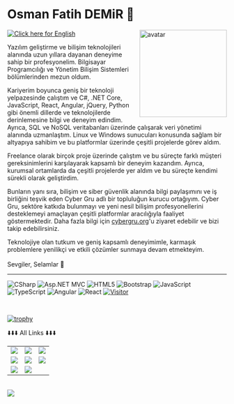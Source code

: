 # Osman Fatih DEMiR 👋
<img align="right" alt="avatar" width="200" src="me.jpg"> 

[![Click here for English](https://img.shields.io/badge/Click%20here%20for-English-blue)](https://translate.google.com/translate?sl=auto&tl=en&u=https://github.com/osmanfatihdemir/)

Yazılım geliştirme ve bilişim teknolojileri alanında uzun yıllara dayanan deneyime sahip bir profesyonelim. Bilgisayar Programcılığı ve Yönetim Bilişim Sistemleri bölümlerinden mezun oldum.

Kariyerim boyunca geniş bir teknoloji yelpazesinde çalıştım ve C#, .NET Core, JavaScript, React, Angular, jQuery, Python gibi önemli dillerde ve teknolojilerde derinlemesine bilgi ve deneyim edindim. Ayrıca, SQL ve NoSQL veritabanları üzerinde çalışarak veri yönetimi alanında uzmanlaştım. Linux ve Windows sunucuları konusunda sağlam bir altyapıya sahibim ve bu platformlar üzerinde çeşitli projelerde görev aldım.

Freelance olarak birçok proje üzerinde çalıştım ve bu süreçte farklı müşteri gereksinimlerini karşılayarak kapsamlı bir deneyim kazandım. Ayrıca, kurumsal ortamlarda da çeşitli projelerde yer aldım ve bu süreçte kendimi sürekli olarak geliştirdim.

Bunların yanı sıra, bilişim ve siber güvenlik alanında bilgi paylaşımını ve iş birliğini teşvik eden Cyber Gru adlı bir topluluğun kurucu ortağıyım. Cyber Gru, sektöre katkıda bulunmayı ve yeni nesil bilişim profesyonellerini desteklemeyi amaçlayan çeşitli platformlar aracılığıyla faaliyet göstermektedir. Daha fazla bilgi için <a href="https://cybergru.org/">cybergru.org</a>'u ziyaret edebilir ve bizi takip edebilirsiniz.

Teknolojiye olan tutkum ve geniş kapsamlı deneyimimle, karmaşık problemlere yenilikçi ve etkili çözümler sunmaya devam etmekteyim.<br/>
<br/>
Sevgiler, Selamlar 👋<br/>
<hr />

![CSharp](https://img.shields.io/badge/C%23-.NET%20CORE-green)
![Asp.NET MVC](https://img.shields.io/badge/C%23-Asp.Net%20MVC-blue)
![HTML5](https://img.shields.io/badge/-NoSQL-E34F26?style=flat&logo=NoSQL&logoColor=fff)
![Bootstrap](https://img.shields.io/badge/-Bootstrap-563D7C?style=flat&logo=bootstrap&logoColor=fff)
![JavaScript](https://img.shields.io/badge/-JavaScript-913131?style=flat&logo=javascript&labelColor=ffff)
![TypeScript](https://img.shields.io/badge/-TypeScript-007ACC?style=flat&logo=typescript&logoColor=fff)
![Angular](https://img.shields.io/badge/-Angular-DD0031?style=flat&logo=angular&logoColor=fff)
![React](https://img.shields.io/badge/React-20232A?style=flat&logo=react&logoColor=FFFF99)
[![Visitor](https://visitor-badge.laobi.icu/badge?page_id=osmanfatihdemir.osmanfatihdemir)](#)

<br/>

[![trophy](https://github-profile-trophy.vercel.app/?username=osmanfatihdemir&theme=onedark&row=2&column=3)](https://github.com/ryo-ma/github-profile-trophy)



<table class="center">
<tr> 
          ⬇️⬇️⬇️ All Links ⬇️⬇️⬇️
 </tr>
<tr>
  <td><a href="https://www.youtube.com/channel/UC4vFiAfS2tlKInMC3-GY7RQ/featured">
<img src="https://img.shields.io/badge/YouTube-FF0000?style=for-the-badge&logo=youtube&logoColor=white">
</a> 
<td><a href="https://twitch.tv/">
<img src="https://img.shields.io/badge/Twitch-9146FF?style=for-the-badge&logo=twitch&logoColor=white">
</a>
<td><a href="#">
<img src="https://img.shields.io/badge/Discord-7289DA?style=for-the-badge&logo=discord&logoColor=white">
  </a> </tr>
  <tr>
<td><a href="https://instagram.com/">
<img src="https://img.shields.io/badge/Instagram-E4405F?style=for-the-badge&logo=instagram&logoColor=white">
</a> 
<td><a href="https://twitter.com/1boole">
<img src="https://img.shields.io/badge/Twitter-1DA1F2?style=for-the-badge&logo=twitter&logoColor=white">
</a>
<td><a href="https://github.com/1boole">
<img src="https://img.shields.io/badge/GitHub-100000?style=for-the-badge&logo=github&logoColor=white">
  </a> </tr>
  <tr>
<td><a href="https://www.linkedin.com/in/osman-fatih-demir/">
<img src="https://img.shields.io/badge/LinkedIn-0077B5?style=for-the-badge&logo=linkedin&logoColor=white">
</a> 
<td><a href="#">
<img src="https://img.shields.io/badge/Gmail-D14836?style=for-the-badge&logo=gmail&logoColor=white">
  </tr>
</table>

</br>


<img align="left" src="https://github-readme-stats.vercel.app/api?username=osmanfatihdemir&theme=blue-green">

<br/><br/>





